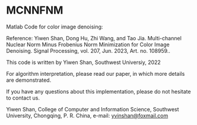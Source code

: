 # MCNNFNM
Matlab Code for color image denoising:

Reference:
Yiwen Shan, Dong Hu, Zhi Wang, and Tao Jia. Multi-channel Nuclear Norm Minus Frobenius Norm Minimization for Color Image Denoising. Signal Processing, vol. 207, Jun. 2023, Art. no. 108959..

This code is written by Yiwen Shan, Southwest Universiy, 2022

For algorithm interpretation, please read our paper, in which more details are demonstrated.

If you have any questions about this implementation, please do not hesitate to contact us.

Yiwen Shan, College of Computer and Information Science, Southwest University, Chongqing, P. R. China, e-mail: yvinshan@foxmail.com
